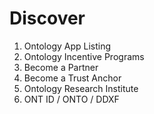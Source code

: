 # Discover



1. Ontology App Listing 
2. Ontology Incentive Programs
3. Become a Partner
4. Become a Trust Anchor
5. Ontology Research Institute
6. ONT ID / ONTO / DDXF

